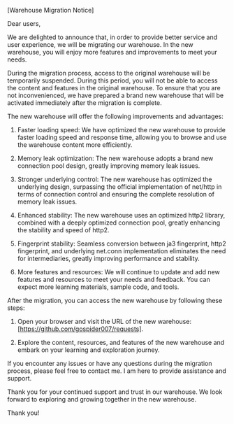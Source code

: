 [Warehouse Migration Notice]

Dear users,

We are delighted to announce that, in order to provide better service and user experience, we will be migrating our warehouse. In the new warehouse, you will enjoy more features and improvements to meet your needs.

During the migration process, access to the original warehouse will be temporarily suspended. During this period, you will not be able to access the content and features in the original warehouse. To ensure that you are not inconvenienced, we have prepared a brand new warehouse that will be activated immediately after the migration is complete.

The new warehouse will offer the following improvements and advantages:

1. Faster loading speed: We have optimized the new warehouse to provide faster loading speed and response time, allowing you to browse and use the warehouse content more efficiently.

2. Memory leak optimization: The new warehouse adopts a brand new connection pool design, greatly improving memory leak issues.

3. Stronger underlying control: The new warehouse has optimized the underlying design, surpassing the official implementation of net/http in terms of connection control and ensuring the complete resolution of memory leak issues.

4. Enhanced stability: The new warehouse uses an optimized http2 library, combined with a deeply optimized connection pool, greatly enhancing the stability and speed of http2.

5. Fingerprint stability: Seamless conversion between ja3 fingerprint, http2 fingerprint, and underlying net.conn implementation eliminates the need for intermediaries, greatly improving performance and stability.

6. More features and resources: We will continue to update and add new features and resources to meet your needs and feedback. You can expect more learning materials, sample code, and tools.

After the migration, you can access the new warehouse by following these steps:

1. Open your browser and visit the URL of the new warehouse: [https://github.com/gospider007/requests].

2. Explore the content, resources, and features of the new warehouse and embark on your learning and exploration journey.

If you encounter any issues or have any questions during the migration process, please feel free to contact me. I am here to provide assistance and support.

Thank you for your continued support and trust in our warehouse. We look forward to exploring and growing together in the new warehouse.

Thank you!